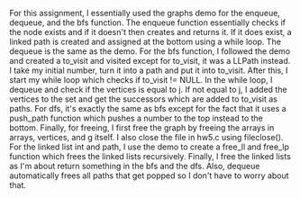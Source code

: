 For this assignment, I essentially used the graphs demo for the enqueue, dequeue, and the bfs function. The enqueue function essentially checks if the node exists and if it doesn't then creates and returns it. If it does exist, a linked path is created and assigned at the bottom using a while loop. The dequeue is the same as the demo. For the bfs function, I followed the demo and created a to_visit and visited except for to_visit, it was a LLPath instead. I take my initial number, turn it into a path and put it into to_visit. After this, I start my while loop which checks if to_visit != NULL. In the while loop, I dequeue and check if the vertices is equal to j. If not equal to j, I added the vertices to the set and get the successors which are added to to_visit as paths. For dfs, it's exactly the same as bfs except for the fact that it uses a push_path function which pushes a number to the top instead to the bottom. Finally, for freeing, I first free the graph by freeing the arrays in arrays, vertices, and g itself. I also close the file in hw5.c using fileclose(). For the linked list int and path, I use the demo to create a free_ll and free_lp function which frees the linked lists recursively. Finally, I free the linked lists as I'm about return something in the bfs and the dfs. Also, dequeue automatically frees all paths that get popped so I don't have to worry about that.